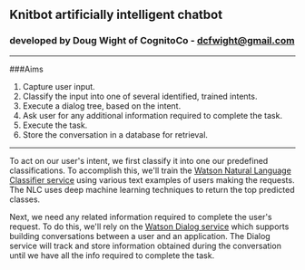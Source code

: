## Knitbot artificially intelligent chatbot
### developed by Doug Wight of CognitoCo - dcfwight@gmail.com
---
###Aims
1. Capture user input.
1. Classify the input into one of several identified, trained intents.
1. Execute a dialog tree, based on the intent.
1. Ask user for any additional information required to complete the task.
1. Execute the task.
1. Store the conversation in a database for retrieval.

---
To act on our user's intent, we first classify it into one our predefined classifications.  To accomplish this, we'll train the [Watson Natural Language Classifier service](https://www.ibm.com/smarterplanet/us/en/ibmwatson/developercloud/doc/nl-classifier/) using various text examples of users making the requests.  The NLC uses deep machine learning techniques to return the top predicted classes.

Next, we need any related information required to complete the user's request.  To do this, we'll rely on the [Watson Dialog service](http://www.ibm.com/smarterplanet/us/en/ibmwatson/developercloud/dialog.html) which supports building conversations between a user and an application. The Dialog service will track and store information obtained during the conversation until we have all the info required to complete the task. 

